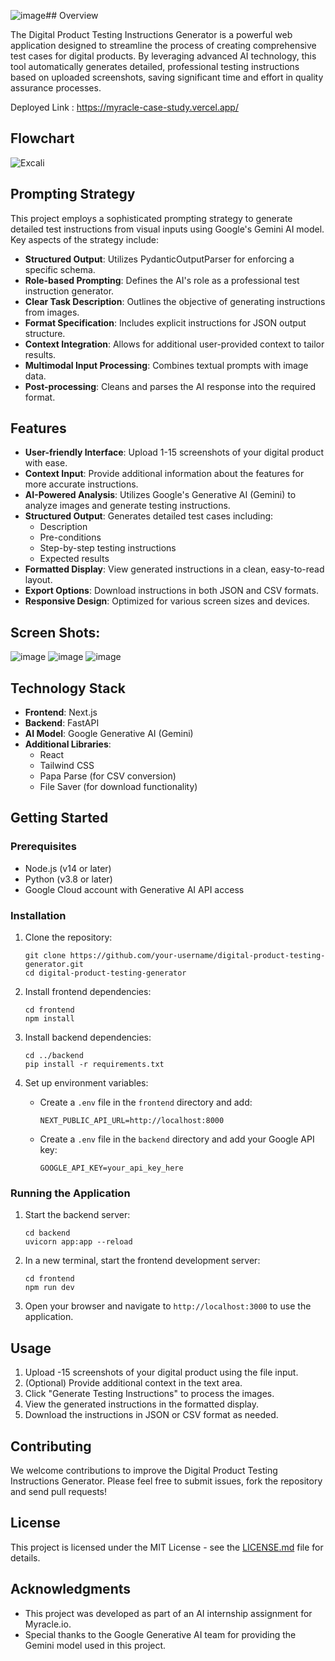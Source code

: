 ![image](https://github.com/user-attachments/assets/3abf759f-7c6b-4b11-9f48-456309bed971)## Overview

The Digital Product Testing Instructions Generator is a powerful web application designed to streamline the process of creating comprehensive test cases for digital products. By leveraging advanced AI technology, this tool automatically generates detailed, professional testing instructions based on uploaded screenshots, saving significant time and effort in quality assurance processes.

Deployed Link : https://myracle-case-study.vercel.app/

## Flowchart

![Excali](https://github.com/user-attachments/assets/e9cd4aa4-85d3-4812-addb-53a63ffb4d54)


## Prompting Strategy

This project employs a sophisticated prompting strategy to generate detailed test instructions from visual inputs using Google's Gemini AI model. Key aspects of the strategy include:

- **Structured Output**: Utilizes PydanticOutputParser for enforcing a specific schema.
- **Role-based Prompting**: Defines the AI's role as a professional test instruction generator.
- **Clear Task Description**: Outlines the objective of generating instructions from images.
- **Format Specification**: Includes explicit instructions for JSON output structure.
- **Context Integration**: Allows for additional user-provided context to tailor results.
- **Multimodal Input Processing**: Combines textual prompts with image data.
- **Post-processing**: Cleans and parses the AI response into the required format.


## Features

- **User-friendly Interface**: Upload 1-15 screenshots of your digital product with ease.
- **Context Input**: Provide additional information about the features for more accurate instructions.
- **AI-Powered Analysis**: Utilizes Google's Generative AI (Gemini) to analyze images and generate testing instructions.
- **Structured Output**: Generates detailed test cases including:
  - Description
  - Pre-conditions
  - Step-by-step testing instructions
  - Expected results
- **Formatted Display**: View generated instructions in a clean, easy-to-read layout.
- **Export Options**: Download instructions in both JSON and CSV formats.
- **Responsive Design**: Optimized for various screen sizes and devices.

## Screen Shots:

![image](https://github.com/user-attachments/assets/8b453ebe-3e2c-44f6-9cd2-1c222c089476)
![image](https://github.com/user-attachments/assets/9725e6f6-f538-4ccc-8105-5d3fd4e18cb6)
![image](https://github.com/user-attachments/assets/19534cdf-30a6-48fa-b51a-4ad5924fe95c)




## Technology Stack

- **Frontend**: Next.js
- **Backend**: FastAPI
- **AI Model**: Google Generative AI (Gemini)
- **Additional Libraries**: 
  - React
  - Tailwind CSS
  - Papa Parse (for CSV conversion)
  - File Saver (for download functionality)

## Getting Started

### Prerequisites

- Node.js (v14 or later)
- Python (v3.8 or later)
- Google Cloud account with Generative AI API access

### Installation

1. Clone the repository:
   ```
   git clone https://github.com/your-username/digital-product-testing-generator.git
   cd digital-product-testing-generator
   ```

2. Install frontend dependencies:
   ```
   cd frontend
   npm install
   ```

3. Install backend dependencies:
   ```
   cd ../backend
   pip install -r requirements.txt
   ```

4. Set up environment variables:
   - Create a `.env` file in the `frontend` directory and add:
     ```
     NEXT_PUBLIC_API_URL=http://localhost:8000
     ```
   - Create a `.env` file in the `backend` directory and add your Google API key:
     ```
     GOOGLE_API_KEY=your_api_key_here
     ```

### Running the Application

1. Start the backend server:
   ```
   cd backend
   uvicorn app:app --reload
   ```

2. In a new terminal, start the frontend development server:
   ```
   cd frontend
   npm run dev
   ```

3. Open your browser and navigate to `http://localhost:3000` to use the application.

## Usage

1. Upload -15 screenshots of your digital product using the file input.
2. (Optional) Provide additional context in the text area.
3. Click "Generate Testing Instructions" to process the images.
4. View the generated instructions in the formatted display.
5. Download the instructions in JSON or CSV format as needed.

## Contributing

We welcome contributions to improve the Digital Product Testing Instructions Generator. Please feel free to submit issues, fork the repository and send pull requests!

## License

This project is licensed under the MIT License - see the [LICENSE.md](LICENSE.md) file for details.

## Acknowledgments

- This project was developed as part of an AI internship assignment for Myracle.io.
- Special thanks to the Google Generative AI team for providing the Gemini model used in this project.
